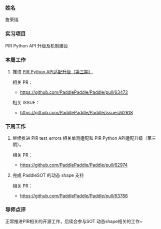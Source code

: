 ### 姓名

詹荣瑞

### 实习项目

PIR Python API 升级及机制建设

### 本周工作

1. 推进 [PIR Python API适配升级（第三期）](https://github.com/PaddlePaddle/Paddle/issues/62618)
    
    相关 PR：
    - https://github.com/PaddlePaddle/Paddle/pull/63472

    相关 ISSUE：
    - https://github.com/PaddlePaddle/Paddle/issues/62618

### 下周工作

1. 继续推进 PIR test_errors 相关单测适配和 PIR Python API适配升级（第三期）。

    相关 PR：
    - https://github.com/PaddlePaddle/Paddle/pull/62974
2. 完成 PaddleSOT 的动态 shape 支持

    相关 PR：
    - https://github.com/PaddlePaddle/Paddle/pull/63786

### 导师点评
正常推进PIR相关的开源工作，后续会参与SOT 动态shape相关的工作~
